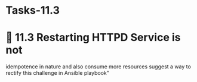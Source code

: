 # Tasks-11.3
# 🔰 11.3  Restarting HTTPD Service is not
idempotence in nature and also consume more
resources suggest a way to rectify this challenge
in Ansible playbook"
